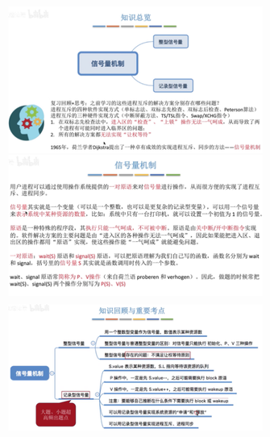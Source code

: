 
![输入图片说明](/imgs/2025-09-18/nfRrvMjAVFLQPmOn.png)
![输入图片说明](/imgs/2025-09-18/gbBcS6chHW3pIE9u.png)


![输入图片说明](/imgs/2025-09-18/YiaGvS57iFwexf9W.png)
<!--stackedit_data:
eyJoaXN0b3J5IjpbLTEyMTQ2MDU0MDNdfQ==
-->